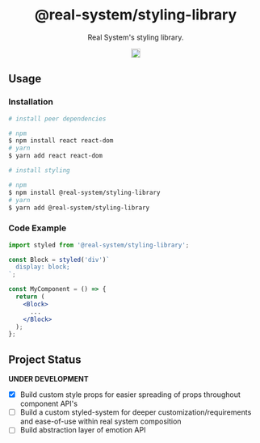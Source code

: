 <h1 align="center">@real-system/styling-library</h1>
<p align="center">Real System's styling library.</p>
<p align="center">
<a href="https://www.npmjs.com/package/@real-system/styling-library"><img src="https://badgen.net/npm/v/@real-system/styling-library?label=&icon=npm&color=blue" alt="npm version" height="18"/></a>
</p>

## Usage

### Installation

```bash
# install peer dependencies

# npm
$ npm install react react-dom
# yarn
$ yarn add react react-dom

# install styling

# npm
$ npm install @real-system/styling-library
# yarn
$ yarn add @real-system/styling-library
```

### Code Example

```jsx
import styled from '@real-system/styling-library';

const Block = styled('div')`
  display: block;
`;

const MyComponent = () => {
  return (
    <Block>
      ...
    </Block>
  );
};

```

## Project Status

**UNDER DEVELOPMENT**

- [x] Build custom style props for easier spreading of props throughout component API's
- [ ] Build a custom styled-system for deeper customization/requirements and ease-of-use within real system composition
- [ ] Build abstraction layer of emotion API
